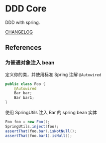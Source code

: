 # DDD Core

DDD with spring.

[CHANGELOG](./CHANGELOG.md)


## References

### 为普通对象注入 bean

定义你的类，并使用标准 Spring 注解 `@Autowired`

```java
public class Foo {
    @Autowired
    Bar bar;
    Bar bar1;
}
```

使用 SpringUtils 注入 Bar 的 spring bean 实体

```java
Foo foo = new Foo();
SpringUtils.inject(foo);
assertThat(foo.bar).isNotNull();
assertThat(foo.bar1).isNull();
```



